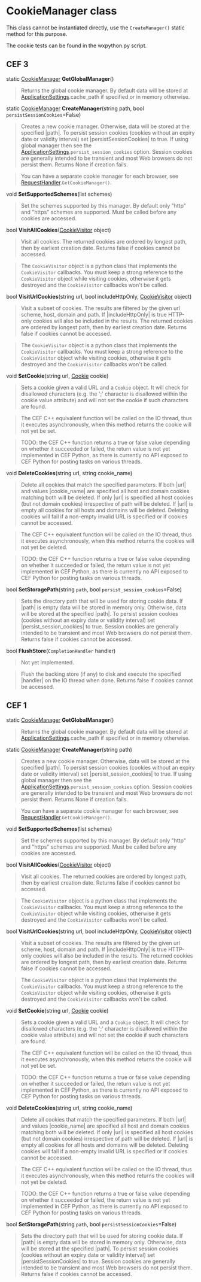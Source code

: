 # CookieManager class #

This class cannot be instantiated directly, use the `CreateManager()`
static method for this purpose.

The cookie tests can be found in the wxpython.py script.

## CEF 3 ##

static [CookieManager](CookieManager) **GetGlobalManager**()

> Returns the global cookie manager. By default data will be stored at
> [ApplicationSettings](ApplicationSettings).cache\_path if specified or in memory otherwise.

static [CookieManager](CookieManager) **CreateManager**(string path, bool `persistSessionCookies`=False)

> Creates a new cookie manager. Otherwise, data will be stored at the
> specified |path|. To persist session cookies (cookies without an expiry
> date or validity interval) set |persistSessionCookies|
> to true. If using global manager then see the [ApplicationSettings](ApplicationSettings).`persist_session_cookies`
> option. Session cookies are generally intended to be transient and most
> Web browsers do not persist them. Returns None if creation fails.

> You can have a separate cookie manager for each browser,
> see [RequestHandler](RequestHandler).`GetCookieManager()`.

void **SetSupportedSchemes**(list schemes)

> Set the schemes supported by this manager. By default only "http" and
> "https" schemes are supported. Must be called before any cookies are
> accessed.

bool **VisitAllCookies**([CookieVisitor](CookieVisitor) object)

> Visit all cookies. The returned cookies are ordered by longest path,
> then by earliest creation date. Returns false if cookies cannot be
> accessed.

> The `CookieVisitor` object is a python class that implements the `CookieVisitor`
> callbacks. You must keep a strong reference to the `CookieVisitor` object while
> visiting cookies, otherwise it gets destroyed and the `CookieVisitor` callbacks
> won't be called.

bool **VisitUrlCookies**(string url, bool includeHttpOnly, [CookieVisitor](CookieVisitor) object)

> Visit a subset of cookies. The results are filtered by the given url
> scheme, host, domain and path. If |includeHttpOnly| is true HTTP-only
> cookies will also be included in the results. The returned cookies are
> ordered by longest path, then by earliest creation date. Returns false
> if cookies cannot be accessed.

> The `CookieVisitor` object is a python class that implements the `CookieVisitor`
> callbacks. You must keep a strong reference to the `CookieVisitor` object while
> visiting cookies, otherwise it gets destroyed and the `CookieVisitor` callbacks
> won't be called.

void **SetCookie**(string url, [Cookie](Cookie) cookie)

> Sets a cookie given a valid URL and a `Cookie` object.
> It will check for disallowed characters (e.g. the ';' character is disallowed
> within the cookie value attribute) and will not set the cookie if such
> characters are found.

> The CEF C++ equivalent function will be called on the IO thread, thus it executes
> asynchronously, when this method returns the cookie will not yet be set.

> TODO: the CEF C++ function returns a true or false value depending on whether it
> succeeded or failed, the return value is not yet implemented in CEF Python,
> as there is currently no API exposed to CEF Python for posting tasks on various threads.

void **DeleteCookies**(string url, string cookie\_name)

> Delete all cookies that match the specified parameters. If both |url| and
> values |cookie\_name| are specified all host and domain cookies matching
> both will be deleted. If only |url| is specified all host cookies (but not
> domain cookies) irrespective of path will be deleted. If |url| is empty all
> cookies for all hosts and domains will be deleted. Deleting cookies will fail
> if a non-empty invalid URL is specified or if cookies cannot be accessed.

> The CEF C++ equivalent function will be called on the IO thread, thus it executes
> asynchronously, when this method returns the cookies will not yet be deleted.

> TODO: the CEF C++ function returns a true or false value depending on whether it
> succeeded or failed, the return value is not yet implemented in CEF Python,
> as there is currently no API exposed to CEF Python for posting tasks on various threads.

bool **SetStoragePath**(string `path`, bool `persist_session_cookies`=False)

> Sets the directory path that will be used for storing cookie data. If
> |path| is empty data will be stored in memory only. Otherwise, data will be
> stored at the specified |path|. To persist session cookies (cookies without
> an expiry date or validity interval) set |persist\_session\_cookies| to true.
> Session cookies are generally intended to be transient and most Web browsers
> do not persist them. Returns false if cookies cannot be accessed.

bool **FlushStore**(`CompletionHandler` handler)

> Not yet implemented.

> Flush the backing store (if any) to disk and execute the specified
> |handler| on the IO thread when done. Returns false if cookies cannot be
> accessed.

## CEF 1 ##

static [CookieManager](CookieManager) **GetGlobalManager**()

> Returns the global cookie manager. By default data will be stored at
> [ApplicationSettings](ApplicationSettings).cache\_path if specified or in memory otherwise.

static [CookieManager](CookieManager) **CreateManager**(string path)

> Creates a new cookie manager. Otherwise, data will be stored at the
> specified |path|. To persist session cookies (cookies without an expiry
> date or validity interval) set |persist\_session\_cookies|
> to true. If using global manager then see the [ApplicationSettings](ApplicationSettings).`persist_session_cookies`
> option. Session cookies are generally intended to be transient and most
> Web browsers do not persist them. Returns None if creation fails.

> You can have a separate cookie manager for each browser,
> see [RequestHandler](RequestHandler).`GetCookieManager()`.

void **SetSupportedSchemes**(list schemes)

> Set the schemes supported by this manager. By default only "http" and
> "https" schemes are supported. Must be called before any cookies are
> accessed.

bool **VisitAllCookies**([CookieVisitor](CookieVisitor) object)

> Visit all cookies. The returned cookies are ordered by longest path,
> then by earliest creation date. Returns false if cookies cannot be
> accessed.

> The `CookieVisitor` object is a python class that implements the `CookieVisitor`
> callbacks. You must keep a strong reference to the `CookieVisitor` object while
> visiting cookies, otherwise it gets destroyed and the `CookieVisitor` callbacks
> won't be called.

bool **VisitUrlCookies**(string url, bool includeHttpOnly, [CookieVisitor](CookieVisitor) object)

> Visit a subset of cookies. The results are filtered by the given url
> scheme, host, domain and path. If |includeHttpOnly| is true HTTP-only
> cookies will also be included in the results. The returned cookies are
> ordered by longest path, then by earliest creation date. Returns false
> if cookies cannot be accessed.

> The `CookieVisitor` object is a python class that implements the `CookieVisitor`
> callbacks. You must keep a strong reference to the `CookieVisitor` object while
> visiting cookies, otherwise it gets destroyed and the `CookieVisitor` callbacks
> won't be called.

void **SetCookie**(string url, [Cookie](Cookie) cookie)

> Sets a cookie given a valid URL and a `Cookie` object.
> It will check for disallowed characters (e.g. the ';' character is disallowed
> within the cookie value attribute) and will not set the cookie if such
> characters are found.

> The CEF C++ equivalent function will be called on the IO thread, thus it executes
> asynchronously, when this method returns the cookie will not yet be set.

> TODO: the CEF C++ function returns a true or false value depending on whether it
> succeeded or failed, the return value is not yet implemented in CEF Python,
> as there is currently no API exposed to CEF Python for posting tasks on various threads.

void **DeleteCookies**(string url, string cookie\_name)

> Delete all cookies that match the specified parameters. If both |url| and
> values |cookie\_name| are specified all host and domain cookies matching
> both will be deleted. If only |url| is specified all host cookies (but not
> domain cookies) irrespective of path will be deleted. If |url| is empty all
> cookies for all hosts and domains will be deleted. Deleting cookies will fail
> if a non-empty invalid URL is specified or if cookies cannot be accessed.

> The CEF C++ equivalent function will be called on the IO thread, thus it executes
> asynchronously, when this method returns the cookies will not yet be deleted.

> TODO: the CEF C++ function returns a true or false value depending on whether it
> succeeded or failed, the return value is not yet implemented in CEF Python,
> as there is currently no API exposed to CEF Python for posting tasks on various threads.

bool **SetStoragePath**(string `path`, bool `persistSessionCookies`=False)

> Sets the directory path that will be used for storing cookie data. If
> |path| is empty data will be stored in memory only. Otherwise, data will be
> stored at the specified |path|. To persist session cookies (cookies without
> an expiry date or validity interval) set |persistSessionCookies| to true.
> Session cookies are generally intended to be transient and most Web browsers
> do not persist them. Returns false if cookies cannot be accessed.